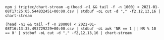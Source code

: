 `npm i triptec/chart-stream -g`
`(head -n1 && tail -f -n 1000) < 2021-01-08T17:25:05.544832451+00:00.csv | stdbuf -oL cut -d "," -f2,12,13,16 | chart-stream`

`(head -n1 && tail -f -n 20000) < 2021-01-08T16:13:35.493729229+00:00.csv | stdbuf -oL awk 'NR == 1 || NR % 10 == 0' | stdbuf -oL cut -d "," -f2,12,13,16 | chart-stream`
